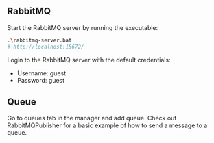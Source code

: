 ## RabbitMQ
Start the RabbitMQ server by running the executable:
```bash
.\rabbitmq-server.bat
# http://localhost:15672/
```
Login to the RabbitMQ server with the default credentials:
- Username: guest
- Password: guest

## Queue
Go to queues tab in the manager and add queue.
Check out RabbitMQPublisher for a basic example of how to send a message to a queue.